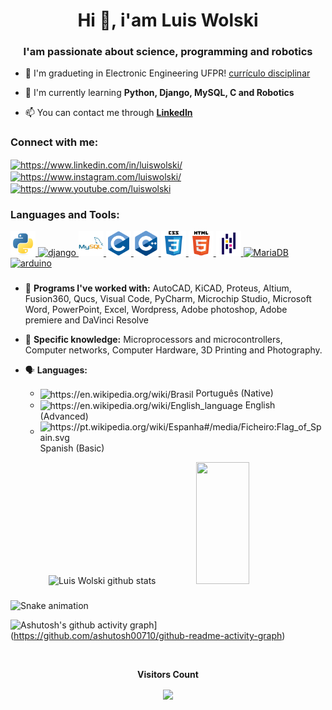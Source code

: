 <h1 align="center">Hi 👋, i'am Luis Wolski</h1>
<h3 align="center"> I'am passionate about science, programming and robotics</h3>

- 🔭 I'm gradueting in Electronic Engineering UFPR! [currículo disciplinar](https://www.eletrica.ufpr.br/p/graduacao:curriculo2019-noturno)

- 🌱 I'm currently learning **Python, Django, MySQL, C and Robotics**

- 📫 You can contact me through  **[LinkedIn](https://www.linkedin.com/in/luiswolski/)**

<h3 align="left">Connect with me:</h3>
<p align="left">
<a href="https://www.linkedin.com/in/luiswolski/" target="blank"><img align="center" src="https://raw.githubusercontent.com/rahuldkjain/github-profile-readme-generator/master/src/images/icons/Social/linked-in-alt.svg" alt="https://www.linkedin.com/in/luiswolski/" height="30" width="40" /></a>
<a href="https://www.instagram.com/luiswolski/" target="blank"><img align="center" src="https://raw.githubusercontent.com/rahuldkjain/github-profile-readme-generator/master/src/images/icons/Social/instagram.svg" alt="https://www.instagram.com/luiswolski/" height="30" width="40" /></a>
<a href="https://www.youtube.com/luiswolski" target="blank"><img align="center" src="https://raw.githubusercontent.com/rahuldkjain/github-profile-readme-generator/master/src/images/icons/Social/youtube.svg" alt="https://www.youtube.com/luiswolski" height="30" width="40" /></a>
</p>

<h3 align="left">Languages and Tools:</h3>
<p align="left"> 
<a href="https://www.python.org" target="_blank" rel="noreferrer"> <img src="https://raw.githubusercontent.com/devicons/devicon/master/icons/python/python-original.svg" alt="python" width="40" height="40"/> </a>
<a href="https://www.djangoproject.com/" target="_blank" rel="noreferrer"> <img src="https://cdn.worldvectorlogo.com/logos/django.svg" alt="django" width="40" height="40"/> </a> 
<a href="https://www.mysql.com/" target="_blank" rel="noreferrer"> <img src="https://raw.githubusercontent.com/devicons/devicon/master/icons/mysql/mysql-original-wordmark.svg" alt="mysql" width="40" height="40"/> </a>
<a href="https://www.cprogramming.com/" target="_blank" rel="noreferrer"> <img src="https://raw.githubusercontent.com/devicons/devicon/master/icons/c/c-original.svg" alt="c" width="40" height="40"/> </a> 
<a href="https://www.w3schools.com/cpp/" target="_blank" rel="noreferrer"> <img src="https://raw.githubusercontent.com/devicons/devicon/master/icons/cplusplus/cplusplus-original.svg" alt="cplusplus" width="40" height="40"/> </a>
<a href="https://www.w3schools.com/css/" target="_blank" rel="noreferrer"> <img src="https://raw.githubusercontent.com/devicons/devicon/master/icons/css3/css3-original-wordmark.svg" alt="css3" width="40" height="40"/> </a> 
<a href="https://www.w3.org/html/" target="_blank" rel="noreferrer"> <img src="https://raw.githubusercontent.com/devicons/devicon/master/icons/html5/html5-original-wordmark.svg" alt="html5" width="40" height="40"/> </a> 
<a href="https://pandas.pydata.org/" target="_blank" rel="noreferrer"> <img src="https://raw.githubusercontent.com/devicons/devicon/2ae2a900d2f041da66e950e4d48052658d850630/icons/pandas/pandas-original.svg" alt="pandas" width="40" height="40"/> </a>
<a href="https://mariadb.org/documentation/" target="_blank" rel="noreferrer"> <img src="https://mariadb.org/wp-content/themes/twentynineteen-child/icons/logo_seal.svg" alt="MariaDB" width="40" height="40"/> </a>
<a href="https://www.arduino.cc/" target="_blank" rel="noreferrer"> <img src="https://cdn.worldvectorlogo.com/logos/arduino-1.svg" alt="arduino" width="40" height="40"/> </a> 
</p>


<h3></h3>


- 🤖 **Programs I've worked with:** AutoCAD, KiCAD, Proteus, Altium, Fusion360, Qucs, Visual Code, PyCharm, Microchip Studio, Microsoft Word, PowerPoint, Excel, Wordpress, Adobe photoshop, Adobe premiere and DaVinci Resolve

- 🦾 **Specific knowledge:** Microprocessors and microcontrollers, Computer networks, Computer Hardware,
3D Printing and Photography.

- 🗣️ **Languages:**
     - <img align="center" src="https://emojipedia-us.s3.dualstack.us-west-1.amazonaws.com/thumbs/160/twitter/321/flag-brazil_1f1e7-1f1f7.png" alt="https://en.wikipedia.org/wiki/Brasil" height="40" width="40" />  Português (Native)  
     - <img align="center" src="https://emojipedia-us.s3.dualstack.us-west-1.amazonaws.com/thumbs/160/twitter/322/flag-united-states_1f1fa-1f1f8.png" alt="https://en.wikipedia.org/wiki/English_language" height="40" width="40" /> English (Advanced) 
     - <img align="center" src="https://emojipedia-us.s3.dualstack.us-west-1.amazonaws.com/thumbs/160/twitter/322/flag-spain_1f1ea-1f1f8.png" alt="https://pt.wikipedia.org/wiki/Espanha#/media/Ficheiro:Flag_of_Spain.svg" height="40" width="40" /> Spanish (Basic)


<div align="center">  
  <img width="49%" height="195px" src="https://github-readme-stats.vercel.app/api?username=luiswolski&show_icons=true&count_private=true&hide_border=true&title_color=088529&icon_color=088529&text_color=c9d1d9&bg_color=0d1117" alt="Luis Wolski github stats" /> 
  <img width="41%" height="195px" src="https://github-readme-stats.vercel.app/api/top-langs/?username=luiswolski&layout=compact&hide_border=true&title_color=088529&text_color=c9d1d9&bg_color=0d1117" />
</div>

<h3></h3>

  
![Snake animation](https://github.com/luiswolski/luiswolski/blob/output/github-contribution-grid-snake.svg)


  
![Ashutosh's github activity graph](https://activity-graph.herokuapp.com/graph?username=luiswolski&bg_color=0d1117&color=13a121&line=48194f&point=005b3c&area=true&hide_border=true)](https://github.com/ashutosh00710/github-readme-activity-graph)



  
<div align="center">
<br><p align="centre"><b>Visitors Count</b></p>  
<p align="center"><img align="center" src="https://profile-counter.glitch.me/{luiswolski}/count.svg" /></p> 
<br>
</div>
         

<!--
**luiswolski/luiswolski** is a ✨ _special_ ✨ repository because its `README.md` (this file) appears on your GitHub profile.



- 🔭 I’m currently working on ...
- 🌱 I’m currently learning ...
- 👯 I’m looking to collaborate on ...
- 🤔 I’m looking for help with ...
- 💬 Ask me about ...
- 📫 How to reach me: ...
- 😄 Pronouns: ...
- ⚡ Fun fact: ...
-->
